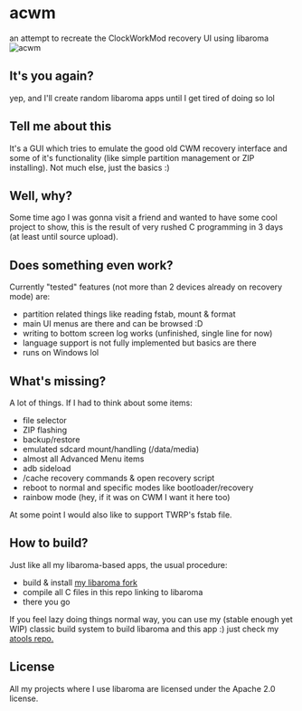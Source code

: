 # acwm
an attempt to recreate the ClockWorkMod recovery UI using libaroma  
![acwm](https://user-images.githubusercontent.com/40145907/233492214-1bebc38a-60b7-4e0d-89ed-9f8d7f1bef16.png)

## It's you again?
yep, and I'll create random libaroma apps until I get tired of doing so lol

## Tell me about this
It's a GUI which tries to emulate the good old CWM recovery interface and some of it's functionality (like simple partition management or ZIP installing). Not much else, just the basics :)

## Well, why?
Some time ago I was gonna visit a friend and wanted to have some cool project to show, this is the result of very rushed C programming in 3 days (at least until source upload).

## Does something even work?
Currently "tested" features (not more than 2 devices already on recovery mode) are:
- partition related things like reading fstab, mount & format
- main UI menus are there and can be browsed :D
- writing to bottom screen log works (unfinished, single line for now)
- language support is not fully implemented but basics are there
- runs on Windows lol  

## What's missing?
A lot of things. If I had to think about some items:
- file selector
- ZIP flashing
- backup/restore
- emulated sdcard mount/handling (/data/media)
- almost all Advanced Menu items
- adb sideload
- /cache recovery commands & open recovery script
- reboot to normal and specific modes like bootloader/recovery
- rainbow mode (hey, if it was on CWM I want it here too)

At some point I would also like to support TWRP's fstab file.

## How to build?
Just like all my libaroma-based apps, the usual procedure:
- build & install [my libaroma fork](https://github.com/MLXProjects/libaroma)
- compile all C files in this repo linking to libaroma
- there you go

If you feel lazy doing things normal way, you can use my (stable enough yet WIP) classic build system to build libaroma and this app :) just check my [atools repo.](https://github.com/MLXProjects/atools)

## License
All my projects where I use libaroma are licensed under the Apache 2.0 license.
